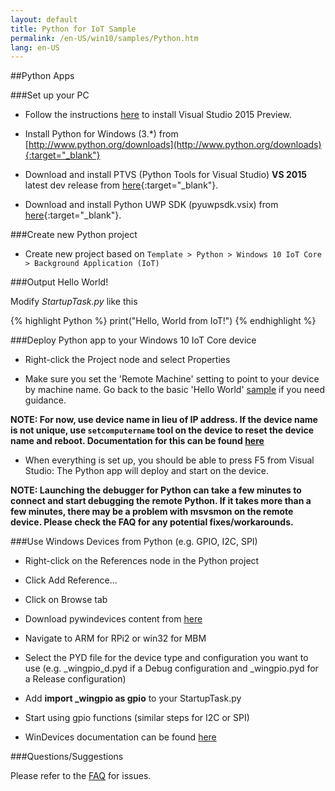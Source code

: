 ```yaml
---
layout: default
title: Python for IoT Sample
permalink: /en-US/win10/samples/Python.htm
lang: en-US
---
```


##Python Apps

###Set up your PC

* Follow the instructions [here]({{site.baseurl}}/{{page.lang}}/win10/SetupPC.htm) to install Visual Studio 2015 Preview.

* Install Python for Windows (3.*) from [http://www.python.org/downloads](http://www.python.org/downloads){:target="_blank"}

* Download and install PTVS (Python Tools for Visual Studio) **VS 2015** latest dev release from [here](https://github.com/microsoft/ptvs/releases){:target="_blank"}.

* Download and install Python UWP SDK (pyuwpsdk.vsix) from [here](https://github.com/ms-iot/python/releases/v1.0Alpha){:target="_blank"}.

###Create new Python project

* Create new project based on `Template > Python > Windows 10 IoT Core > Background Application (IoT)`

###Output Hello World!

Modify *StartupTask.py* like this

{% highlight Python %}
print("Hello, World from IoT!")
{% endhighlight %}

###Deploy Python app to your Windows 10 IoT Core device

* Right-click the Project node and select Properties

* Make sure you set the 'Remote Machine' setting to point to your device by machine name. Go back to the basic 'Hello World' [sample]({{site.baseurl}}/win10/samples/HelloWorld.htm) if you need guidance.

**NOTE: For now, use device name in lieu of IP address.  If the device name is not unique, use `setcomputername` tool on the device to reset the device name and reboot.  Documentation for this can be found [here]({{site.baseurl}}/win10/samples/PowerShell.htm)**

* When everything is set up, you should be able to press F5 from Visual Studio: The Python app will deploy and start on the device.

**NOTE: Launching the debugger for Python can take a few minutes to connect and start debugging the remote Python.  If it takes more than a few minutes, there may be a problem with msvsmon on the remote device.  Please check the FAQ for any potential fixes/workarounds.**

###Use Windows Devices from Python (e.g. GPIO, I2C, SPI)

* Right-click on the References node in the Python project

* Click Add Reference...

* Click on Browse tab

* Download pywindevices content from [here](https://github.com/ms-iot/samples/tree/master/PyWinDevices)

* Navigate to ARM for RPi2 or win32 for MBM

* Select the PYD file for the device type and configuration you want to use (e.g. _wingpio_d.pyd if a Debug configuration and _wingpio.pyd for a Release configuration)

* Add **import _wingpio as gpio** to your StartupTask.py

* Start using gpio functions (similar steps for I2C or SPI)

* WinDevices documentation can be found [here](https://github.com/ms-iot/samples/tree/master/PyWinDevices/docs)

###Questions/Suggestions

Please refer to the [FAQ]({{site.baseurl}}/{{page.lang}}/Faqs.htm) for issues.
